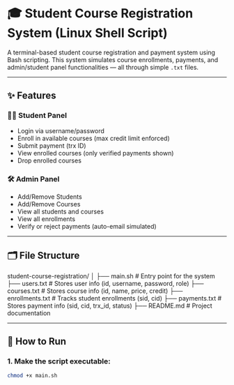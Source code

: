 # 🎓 Student Course Registration System (Linux Shell Script)

A terminal-based student course registration and payment system using Bash scripting. This system simulates course enrollments, payments, and admin/student panel functionalities — all through simple `.txt` files.

---

## ✨ Features

### 👨‍🎓 Student Panel
- Login via username/password
- Enroll in available courses (max credit limit enforced)
- Submit payment (trx ID)
- View enrolled courses (only verified payments shown)
- Drop enrolled courses

### 🛠️ Admin Panel
- Add/Remove Students
- Add/Remove Courses
- View all students and courses
- View all enrollments
- Verify or reject payments (auto-email simulated)

---

## 🗂️ File Structure

student-course-registration/
│
├── main.sh # Entry point for the system
├── users.txt # Stores user info (id, username, password, role)
├── courses.txt # Stores course info (id, name, price, credit)
├── enrollments.txt # Tracks student enrollments (sid, cid)
├── payments.txt # Stores payment info (sid, cid, trx_id, status)
├── README.md # Project documentation

---

## 🚀 How to Run

### 1. Make the script executable:

```bash
chmod +x main.sh

